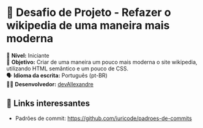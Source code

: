 # 🚀 Desafio de Projeto - Refazer o wikipedia de uma maneira mais moderna

📌 **Nível:** Iniciante  
🎯 **Objetivo:** Criar de uma maneira um pouco mais moderna o site wikipedia, utilizando HTML semântico e um pouco de CSS.  
🗣️ **Idioma da escrita:** Português (pt-BR)  
👨‍💻 **Desenvolvedor:** [devAllexandre](https://github.com/AllexandreVitor)   



## 🔗 Links interessantes

- Padrões de commit: https://github.com/iuricode/padroes-de-commits


